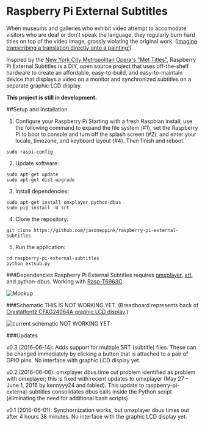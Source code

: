 # Raspberry Pi External Subtitles

When museums and galleries who exhibit video attempt to accomodate visitors who are deaf or don't speak the language, they regularly burn hard titles on top of the video image, grossly violating the original work. ([Imagine transcribing a translation directly onto a painting!](https://en.wikipedia.org/wiki/The_Treachery_of_Images))

Inspired by the [New York City Metropolitan Opera's "Met Titles"](http://www.nytimes.com/1995/10/02/arts/reinventing-supertitles-how-the-met-did-it.html?pagewanted=all), Raspberry Pi External Subtitles is a DIY, open source project that uses off-the-shelf hardware to create an affordable, easy-to-build, and easy-to-maintain device that displays a video on a monitor and synchronized subtitles on a separate graphic LCD display.

**This project is still in development.**

##Setup and Installation

1. Configure your Raspberry Pi
Starting with a fresh Raspbian install, use the following command to expand the file system (#1), set the Raspberry Pi to boot to console and turn off the splash screen (#2), and enter your locale, timezone, and keyboard layout (#4). Then finish and reboot.

  ```
  sudo raspi-config
  ```
2. Update software:

  ```
  sudo apt-get update
  sudo apt-get dist-upgrade
  ```

3. Install dependencies:
  ```
  sudo apt-get install omxplayer python-dbus
  sudo pip install -U srt
  ```

4. Clone the repository:

  ```
  git clone https://github.com/jasoneppink/raspberry-pi-external-subtitles
  ```

5. Run the application:

  ```
  cd raspberry-pi-external-subtitles
  python extsub.py
  ```

###Dependencies
Raspberry Pi External Subtitles requires [omxplayer](https://github.com/popcornmix/omxplayer), [srt](https://github.com/cdown/srt), and python-dbus. Working with [Rasp-T6963C](https://github.com/Orabig/Rasp-T6963C).

![Mockup](https://github.com/jasoneppink/raspberry-pi-external-subtitles/blob/master/mockup_diagram.jpg)

###Schematic
THIS IS NOT WORKING YET. (Breadboard represents back of [Crystalfontz CFAG24064A graphic LCD display](https://www.crystalfontz.com/products/document/3536/CFAG24064A-TTI-TZ_Datasheet_Release_2016-05-16.pdf).)

![current schematic NOT WORKING YET](https://github.com/jasoneppink/raspberry-pi-external-subtitles/blob/master/schematic.jpg)

###Updates

v0.3 (2016-06-14): Adds support for multiple SRT (subtitle) files. These can be changed immediately by clicking a button that is attached to a pair of GPIO pins. No interface with graphic LCD display yet.

v0.2 (2016-06-06): omxplayer dbus time out problem identified as problem with omxplayer; this is fixed with recent updates to omxplayer (May 27 - June 1, 2016 by kennyyy24 and fabled). This update to raspberry-pi-external-subtitles consolidates dbus calls inside the Python script (eliminating the need for additional bash scripts)

v0.1 (2016-06-01): Synchornization works, but omxplayer dbus times out after 4 hours 38 minutes. No interface with the graphic LCD display yet.
